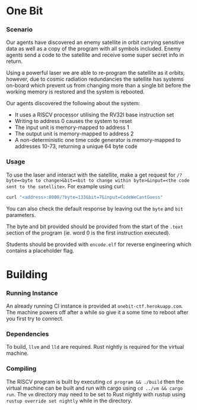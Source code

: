 # One Bit
### Scenario
Our agents have discovered an enemy satellite in orbit carrying sensitive data as well as a copy of the program with all symbols included. Enemy agents send a code to the satellite and receive some super secret info in return.

Using a powerful laser we are able to re-program the satellite as it orbits, however, due to cosmic radiation redundancies the satellite has systems on-board which prevent us from changing more than a single bit before the working memory is restored and the system is rebooted.

Our agents discovered the following about the system:
- It uses a RISCV processor utilising the RV32I base instruction set
- Writing to address 0 causes the system to reset
- The input unit is memory-mapped to address 1
- The output unit is memory-mapped to address 2
- A non-deterministic one time code generator is memory-mapped to addresses 10-73, returning a unique 64 byte code

### Usage
To use the laser and interact with the satellite, make a get request for `/?byte=<byte to change>&bit=<bit to change within byte>&input=<the code sent to the satellite>`. For example using curl:

```sh
curl "<address>:8000/?byte=133&bit=7&input=CodeWeCantGuess"
```

You can also check the default response by leaving out the `byte` and `bit` parameters.

The byte and bit provided should be provided from the start of the `.text` section of the program (ie. word 0 is the first instruction executed).

Students should be provided with `encode.elf` for reverse engineering which contains a placeholder flag.

# Building
### Running Instance
An already running CI instance is provided at `onebit-ctf.herokuapp.com`. The machine powers off after a while so give it a some time to reboot after you first try to connect.

### Dependencies
To build, `llvm` and `lld` are required. Rust nightly is required for the virtual machine.

### Compiling
The RISCV program is built by executing `cd program && ./build` then the virtual machine can be built and run with cargo using `cd ../vm && cargo run`. The `vm` directory may need to be set to Rust nightly with rustup using `rustup override set nightly` while in the directory.
